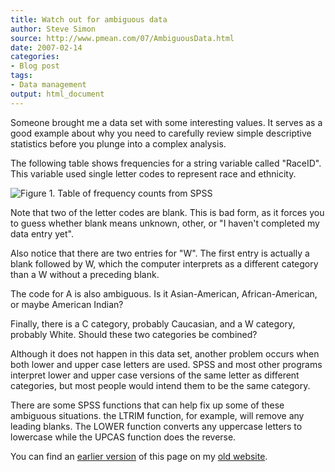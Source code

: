 ```yaml
---
title: Watch out for ambiguous data
author: Steve Simon
source: http://www.pmean.com/07/AmbiguousData.html
date: 2007-02-14
categories:
- Blog post
tags:
- Data management
output: html_document
---
```

Someone brought me a data set with some interesting values. It serves as a good example about why you need to carefully review simple descriptive statistics before you plunge into a complex analysis.

<!---More--->

The following table shows frequencies for a string variable called "RaceID". This variable used single letter codes to represent race and ethnicity.

![Figure 1. Table of frequency counts from SPSS](http://www.pmean.com/new-images/07/AmbiguousData01.gif)

Note that two of the letter codes are blank. This is bad form, as it forces you to guess whether blank means unknown, other, or "I haven't completed my data entry yet".

Also notice that there are two entries for "W". The first entry is actually a blank followed by W, which the computer interprets as a different category than a W without a preceding blank.

The code for A is also ambiguous. Is it Asian-American, African-American, or maybe American Indian?

Finally, there is a C category, probably Caucasian, and a W category, probably White. Should these two categories be combined?

Although it does not happen in this data set, another problem occurs when both lower and upper case letters are used. SPSS and most other programs interpret lower and upper case versions of the same letter as different categories, but most people would intend them to be the same category.

There are some SPSS functions that can help fix up some of these ambiguous situations. the LTRIM function, for example, will remove any leading blanks. The LOWER function converts any uppercase letters to lowercase while the UPCAS function does the reverse.

You can find an [earlier version][sim1] of this page on my [old website][sim2].

[sim1]: http://www.pmean.com/07/AmbiguousData.html
[sim2]: http://www.pmean.com

